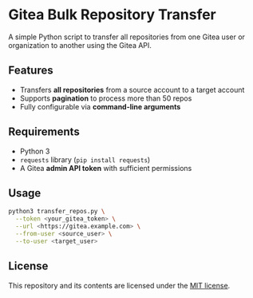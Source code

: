 # Gitea Bulk Repository Transfer

A simple Python script to transfer all repositories from one Gitea user or organization to another using the Gitea API.

## Features

- Transfers **all repositories** from a source account to a target account
- Supports **pagination** to process more than 50 repos
- Fully configurable via **command-line arguments**

## Requirements

- Python 3
- `requests` library (`pip install requests`)
- A Gitea **admin API token** with sufficient permissions

## Usage

```bash
python3 transfer_repos.py \
  --token <your_gitea_token> \
  --url <https://gitea.example.com> \
  --from-user <source_user> \
  --to-user <target_user>
```

## License

This repository and its contents are licensed under the [MIT license](./LICENSE).
